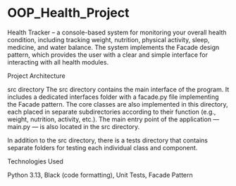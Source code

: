 # OOP_Health_Project
Health Tracker – a console-based system for monitoring your overall health condition,
including tracking weight, nutrition, physical activity, sleep, medicine, and water balance.
The system implements the Facade design pattern, which provides the user with a clear and simple interface for interacting with all health modules.

Project Architecture

src directory
The src directory contains the main interface of the program.
It includes a dedicated interfaces folder with a facade.py file implementing the Facade pattern.
The core classes are also implemented in this directory, each placed in separate subdirectories according to their function (e.g., weight, nutrition, activity, etc.).
The main entry point of the application — main.py — is also located in the src directory.

In addition to the src directory, there is a tests directory that contains separate folders for testing each individual class and component.

Technologies Used

Python 3.13, Black (code formatting), Unit Tests, Facade Pattern

